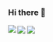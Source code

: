 ### Hi there 👋

<!--
**tksh164/tksh164** is a ✨ _special_ ✨ repository because its `README.md` (this file) appears on your GitHub profile.

Here are some ideas to get you started:

- 🔭 I’m currently working on ...
- 🌱 I’m currently learning ...
- 👯 I’m looking to collaborate on ...
- 🤔 I’m looking for help with ...
- 💬 Ask me about ...
- 📫 How to reach me: ...
- 😄 Pronouns: ...
- ⚡ Fun fact: ...
-->



<img align="center" src="https://github-readme-streak-stats.herokuapp.com/?user=tksh164">

<img align="center" src="https://github-readme-stats.vercel.app/api?username=tksh164&show_icons=true&locale=en">

<img align="left" src="https://github-readme-stats.vercel.app/api/top-langs?username=tksh164&show_icons=true&locale=en&layout=compact&langs_count=10">

